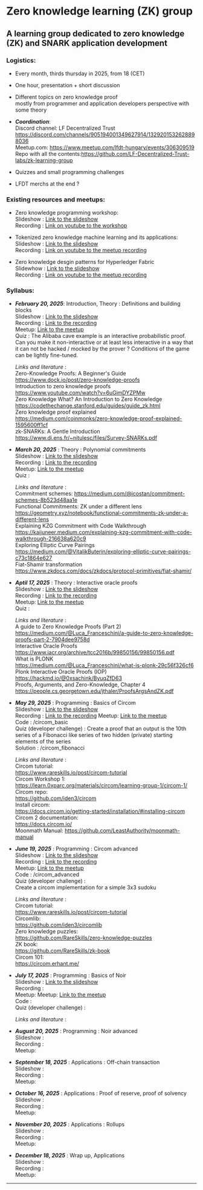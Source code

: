 # Zero knowledge learning (ZK) group

## A learning group dedicated to zero knowledge (ZK) and SNARK application development

### Logistics:

 - Every month, thirds thursday in 2025, from 18 (CET)  
 - One hour, presentation + short discussion  
 - Different topics on zero knowledge proof  
  mostly from programmer and application developers perspective  with some theory  
  
 - ***Coordination***:  
  Discord channel:   LF Decentralized Trust   
    https://discord.com/channels/905194001349627914/1329201532628898036   
 Meetup.com: https://www.meetup.com/lfdt-hungary/events/306309519  
 Repo with all the contents:https://github.com/LF-Decentralized-Trust-labs/zk-learning-group     
 - Quizzes and small programming challenges    
 - LFDT merchs at the end ?   

### Existing resources and meetups:  
- Zero knowledge programming workshop:  
Slideshow : [Link to the slideshow](https://docs.google.com/presentation/d/18PIlA7_gg_rUDKZv22cki63jjrzb-qYP2f8qoA8hyuk)  
Recording : [Link on youtube to the workshop](https://www.youtube.com/watch?v=W9iZMLObtUk)  

- Tokenized zero knowledge machine learning and its applications:  
Slideshow : [Link to the slideshow](https://docs.google.com/presentation/d/1EJEjTRnOXMrWoSTJLhS55IXlvcRd_XeAlKXamPfYTts)  
Recording : [Link on youtube to the meetup recording](https://www.youtube.com/watch?v=ZeyOp5PESfk)  

- Zero knowledge desgin patterns for Hyperledger Fabric  
Slidewhow : [Link to the slideshow](https://docs.google.com/presentation/d/10ol0UARqjMeOs6rGjhigHZU95h8cP5plp9oJxlSAbPM)  
Recording : [Link on youtube to the meetup recording](https://www.youtube.com/watch?v=yonQleefbTM)  

### Syllabus:

-  ***February 20, 2025***: Introduction, Theory : Definitions and building blocks  
Slideshow : [Link to the slideshow](https://docs.google.com/presentation/d/1_mum_pvMvNuH7kGdrPO7SOizPi1mUqOcpX4K2ne2ULE)  
Recording : [Link to the recording](https://www.youtube.com/watch?v=ZSw_-hvnsb4)  
Meetup: [Link to the meetup](https://www.meetup.com/lfdt-hungary/events/305634614/)  
Quiz : The Alibaba cave example is an interactive probabilistic proof. Can you make it non-interactive or at least less interactive in a way that it can not be hacked / mocked by the prover ? Conditions of the game can be lightly fine-tuned.  

    *Links and literature* :  
Zero-Knowledge Proofs: A Beginner's Guide  
https://www.dock.io/post/zero-knowledge-proofs  
Introduction to zero knowledge proofs  
https://www.youtube.com/watch?v=6uGimDYZPMw   
Zero Knowledge What? An Introduction to Zero Knowledge  
https://codethechange.stanford.edu/guides/guide_zk.html   
Zero knowledge proof explained  
https://medium.com/coinmonks/zero-knowledge-proof-explained-1595600ff1cf   
zk-SNARKs: A Gentle Introduction  
https://www.di.ens.fr/~nitulesc/files/Survey-SNARKs.pdf  


-  ***March 20, 2025*** : Theory : Polynomial commitments  
Slideshow : [Link to the slideshow](https://docs.google.com/presentation/d/1_mum_pvMvNuH7kGdrPO7SOizPi1mUqOcpX4K2ne2ULE)  
Recording :  [Link to the recording](https://www.youtube.com/watch?v=6MUT-Y-W7JQ&list=PL0MZ85B_96CF5Q56H60fIZOXZPJn0PQYk)   
Meetup: [Link to the meetup](https://www.meetup.com/lfdt-hungary/events/306309519/)  
Quiz :  

    *Links and literature* :  
Commitment schemes:
https://medium.com/@icostan/commitment-schemes-8b523d48aa1e  
Functional Commitments: ZK under a different lens  
https://geometry.xyz/notebook/functional-commitments-zk-under-a-different-lens  
Explaining KZG Commitment with Code Walkthrough  
https://kaijuneer.medium.com/explaining-kzg-commitment-with-code-walkthrough-216638a620c9   
Exploring Elliptic Curve Pairings  
https://medium.com/@VitalikButerin/exploring-elliptic-curve-pairings-c73c1864e627   
Fiat-Shamir transformation  
https://www.zkdocs.com/docs/zkdocs/protocol-primitives/fiat-shamir/   


-  ***Aptil 17, 2025*** : Theory : Interactive oracle proofs  
Slideshow :  [Link to the slideshow](https://docs.google.com/presentation/d/1UtF7mVb5IvRH7EIuuHlb1Wquq_UTE8vO7coxwoEvkoU)  
Recording :  [Link to the recording](https://www.youtube.com/watch?v=6MUT-Y-W7JQ&list=PL0MZ85B_96CF5Q56H60fIZOXZPJn0PQYk)   
Meetup:  [Link to the meetup](https://www.meetup.com/lfdt-hungary/events/306831819/)  
Quiz : 

    *Links and literature* :  
A guide to Zero Knowledge Proofs (Part 2)   
https://medium.com/@Luca_Franceschini/a-guide-to-zero-knowledge-proofs-part-2-7904dee9758d   
Interactive Oracle Proofs  
https://www.iacr.org/archive/tcc2016b/99850156/99850156.pdf   
What is PLONK  
https://medium.com/@Luca_Franceschini/what-is-plonk-29c56f326cf6   
Plonk Interactive Oracle Proofs (IOP)  
https://hackmd.io/@0xsachink/ByuqZfD63   
Proofs, Arguments, and Zero-Knowledge, Chapter 4  
https://people.cs.georgetown.edu/jthaler/ProofsArgsAndZK.pdf   


-  ***May 29, 2025*** : Programming : Basics of Circom  
Slideshow :  [Link to the slideshow](https://docs.google.com/presentation/d/1YOkgQ08BxTZbNlIihFpBWaWUtQ0zrBVW2b7JWcdZseQ)    
Recording :  [Link to the recording](https://www.youtube.com/watch?v=6DqvptiEQGM)
Meetup:  [Link to the meetup](https://www.meetup.com/lfdt-hungary/events/307268483/)  
Code : /circom_basic  
Quiz (developer challenge) : Create a proof that an output is the 10th series of a Fibonacci like series of two hidden (private) starting elements of the series  
Solution : /circom_fibonacci   

    *Links and literature* :  
Circom tutorial:   
https://www.rareskills.io/post/circom-tutorial  
Circom Workshop 1:  
https://learn.0xparc.org/materials/circom/learning-group-1/circom-1/  
Circom repo:  
https://github.com/iden3/circom  
Install circom:  
https://docs.circom.io/getting-started/installation/#installing-circom  
Circom 2 documentation:  
https://docs.circom.io/  
Moonmath Manual: https://github.com/LeastAuthority/moonmath-manual   


-  ***June 19, 2025*** : Programming : Circom advanced  
Slideshow :  [Link to the slideshow](https://docs.google.com/presentation/d/10tGql8KfpnY5gy1JvNvpnVD9eACiUJAKD1aWD-gy2io/edit?usp=sharing)    
Recording :  [Link to the recording](https://www.youtube.com/watch?v=5ffcPgbq8DI)  
Meetup: [Link to the meetup](https://www.meetup.com/lfdt-hungary/events/308137216/)   
Code : /circom_advanced   
Quiz (developer challenge) :  
Create a circom implementation for a simple 3x3 sudoku

    *Links and literature* :  
Circom tutorial:   
https://www.rareskills.io/post/circom-tutorial   
Circomlib:   
https://github.com/iden3/circomlib    
Zero knowledge puzzles:   
https://github.com/RareSkills/zero-knowledge-puzzles   
ZK book:   
https://github.com/RareSkills/zk-book    
Circom 101:   
https://circom.erhant.me/    


-  ***July 17, 2025*** : Programming : Basics of Noir  
Slideshow :  [Link to the slideshow](https://docs.google.com/presentation/d/112zZ--mbhsxkHCynTsPvVDhXo1ucggDcNQPAJh8r10s/edit?usp=sharing)    
Recording :  
Meetup:  Meetup: [Link to the meetup](https://www.meetup.com/lfdt-hungary/events/308562816/)   
Code :    
Quiz (developer challenge) :   


    *Links and literature* :  


-  ***August 20, 2025*** : Programming : Noir advanced  
Slideshow :  
Recording :  
Meetup:  

-  ***September 18, 2025*** : Applications : Off-chain transaction  
Slideshow :  
Recording :  
Meetup:  

-  ***October 16, 2025*** : Applications : Proof of reserve, proof of solvency  
Slideshow :  
Recording :  
Meetup:  

-  ***November 20, 2025*** : Applications : Rollups  
Slideshow :  
Recording :  
Meetup:  

-  ***December 18, 2025*** : Wrap up, Applications  
Slideshow :  
Recording :  
Meetup:  

  
----------------